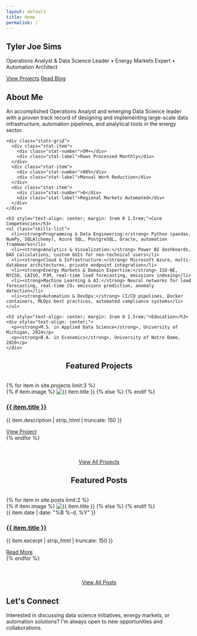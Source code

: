 ```yaml
---
layout: default
title: Home
permalink: /
---
```


<section class="hero" id="home">
  <div class="container">
    <div class="hero-content">
      <h1>Tyler Joe Sims</h1>
      <p>Operations Analyst & Data Science Leader • Energy Markets Expert • Automation Architect</p>
      <div class="hero-social-links">
        <a href="https://github.com/tsims2" title="GitHub" target="_blank" rel="noopener noreferrer">
          <i class="fab fa-github"></i>
        </a>
        <a href="https://linkedin.com/in/tsims2" title="LinkedIn" target="_blank" rel="noopener noreferrer">
          <i class="fab fa-linkedin-in"></i>
        </a>
      </div>
      <div class="hero-buttons">
        <a href="{{ '/projects/' | relative_url }}" class="btn btn-primary">View Projects</a>
        <a href="{{ '/blog/' | relative_url }}" class="btn btn-secondary">Read Blog</a>
      </div>
    </div>
  </div>
</section>

<section class="about" id="about">
  <div class="container about-content">
    <h2>About Me</h2>
    <p>An accomplished Operations Analyst and emerging Data Science leader with a proven track record of designing and implementing large-scale data infrastructure, automation pipelines, and analytical tools in the energy sector.</p>
    
    <div class="stats-grid">
      <div class="stat-item">
        <div class="stat-number">5M+</div>
        <div class="stat-label">Rows Processed Monthly</div>
      </div>
      <div class="stat-item">
        <div class="stat-number">90%</div>
        <div class="stat-label">Manual Work Reduction</div>
      </div>
      <div class="stat-item">
        <div class="stat-number">6</div>
        <div class="stat-label">Regional Markets Automated</div>
      </div>
    </div>

    <h3 style="text-align: center; margin: 3rem 0 1.5rem;">Core Competencies</h3>
    <ul class="skills-list">
      <li><strong>Programming & Data Engineering:</strong> Python (pandas, NumPy, SQLAlchemy), Azure SQL, PostgreSQL, Oracle, automation frameworks</li>
      <li><strong>Analytics & Visualization:</strong> Power BI dashboards, DAX calculations, custom GUIs for non-technical users</li>
      <li><strong>Cloud & Infrastructure:</strong> Microsoft Azure, multi-database architectures, private endpoint integration</li>
      <li><strong>Energy Markets & Domain Expertise:</strong> ISO-NE, NYISO, CAISO, PJM, real-time load forecasting, emissions indexing</li>
      <li><strong>Machine Learning & AI:</strong> Neural networks for load forecasting, real-time CO₂ emissions prediction, anomaly detection</li>
      <li><strong>Automation & DevOps:</strong> CI/CD pipelines, Docker containers, MLOps best practices, automated compliance systems</li>
    </ul>

    <h3 style="text-align: center; margin: 3rem 0 1.5rem;">Education</h3>
    <div style="text-align: center;">
      <p><strong>M.S. in Applied Data Science</strong>, University of Michigan, 2024</p>
      <p><strong>B.A. in Economics</strong>, University of Notre Dame, 2020</p>
    </div>
  </div>
</section>

<section class="projects" id="projects">
  <div class="container">
    <h2 style="text-align: center; margin-bottom: 2rem;">Featured Projects</h2>
    <div class="project-grid">
      {% for item in site.projects limit:3 %}
      <div class="card">
        <div class="card-image">
          {% if item.image %}
            <img src="{{ item.image | relative_url }}" alt="{{ item.title }}">
          {% else %}
            <i class="fas fa-{% if item.icon %}{{ item.icon }}{% else %}code{% endif %}"></i>
          {% endif %}
        </div>
        <div class="card-content">
          <h3 class="card-title"><a href="{{ item.url | relative_url }}">{{ item.title }}</a></h3>
          <p class="card-description">{{ item.description | strip_html | truncate: 150 }}</p>
          <div class="card-action">
            <a href="{{ item.url | relative_url }}" class="btn btn-primary">View Project</a>
          </div>
        </div>
      </div>
      {% endfor %}
    </div>
    <div style="text-align: center; margin-top: 3rem;">
      <a href="{{ '/projects/' | relative_url }}" class="btn btn-secondary">View All Projects</a>
    </div>
  </div>
</section>

<section class="featured-posts" id="featured-posts">
  <div class="container">
    <h2 style="text-align: center; margin-bottom: 2rem;">Featured Posts</h2>
    <div class="blog-grid">
      {% for item in site.posts limit:2 %}
      <div class="card">
        <div class="card-image">
          {% if item.image %}
            <img src="{{ item.image | relative_url }}" alt="{{ item.title }}">
          {% else %}
            <i class="fas fa-{% if item.icon %}{{ item.icon }}{% else %}newspaper{% endif %}"></i>
          {% endif %}
        </div>
        <div class="card-content">
          <div class="card-meta">{{ item.date | date: "%B %-d, %Y" }}</div>
          <h3 class="card-title"><a href="{{ item.url | relative_url }}">{{ item.title }}</a></h3>
          <p class="card-description">{{ item.excerpt | strip_html | truncate: 150 }}</p>
          <div class="card-action">
            <a href="{{ item.url | relative_url }}" class="btn btn-primary">Read More</a>
          </div>
        </div>
      </div>
      {% endfor %}
    </div>
    <div style="text-align: center; margin-top: 3rem;">
      <a href="{{ '/blog/' | relative_url }}" class="btn btn-secondary">View All Posts</a>
    </div>
  </div>
</section>

<section class="contact" id="contact">
  <div class="container contact-content">
    <h2>Let's Connect</h2>
    <p>Interested in discussing data science initiatives, energy markets, or automation solutions? I'm always open to new opportunities and collaborations.</p>
    <div class="social-links">
      <a href="https://github.com/tsims2" title="GitHub"><i class="fab fa-github"></i></a>
      <a href="https://linkedin.com/in/tsims2" title="LinkedIn"><i class="fab fa-linkedin-in"></i></a>
      <a href="mailto:tyler.jsims97@gmail.com" title="Email"><i class="fas fa-envelope"></i></a>
    </div>
  </div>
</section>
